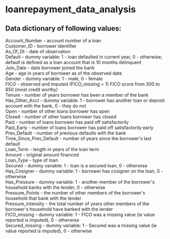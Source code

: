 # loanrepayment_data_analysis
## Data dictionary of following values:

Account_Number - account number of a loan<br/>
Customer_ID	- borrower identifier<br/>
As_Of_Dt	- date of observation<br/>
Default	- dummy variable: 1 - loan defaulted in current year, 0 - otherwise; default is defined as a loan account that is 10 months delinquent<br/>
Join_Date	- date borrower joined the bank<br/>
Age	- age in years of borrower as of the observed date<br/>
Gender - dummy variable: 1 - male, 0 - female<br/>
FICO - observed and imputed (FICO_missing = 1) FICO score from 300 to 850 (most credit worthy)<br/>
Tenure - number of years borrower has been a member of the bank<br/>
Has_Other_Acct - dummy variable: 1 - borrower has another loan or deposit account with the bank, 0 - they do not<br/>
Open - number of other loans borrower has open<br/>
Closed - number of other loans borrower has closed<br/>
Paid - number of loans borrower has paid off satisfactorily<br/>
Paid_Early - number of loans borrower has paid off satisfactorily	early<br/>
Prev_Default - number of previous defaults with the bank<br/>
Time_Since_Prev_Default	- number of years since the borrower's last default<br/>
Loan_Term	- length in years of the loan term<br/>
Amount - original amount financed<br/>
Loan_Type	- type of loan<br/>
Secured	- dummy variable: 1 - loan is a secured loan, 0 - otherwise<br/>
Has_Cosigner - dummy variable: 1 - borrower has cosigner on the loan, 0 - otherwise<br/>
Has_Pressure - dummy variable: 1 - another member of the borrower's household banks with the lender; 0 - otherwise<br/>
Pressure_Points	- the number of other members of the borrower's household that bank with the lender<br/>
Pressure_Intensity - the total number of years other members of the borrower's household have banked with the lender<br/>
FICO_missing - dummy variable: 1 - FICO was a missing value (ie value reported is imputed), 0 - otherwise<br/>
Secured_missing - dummy variable: 1 - Secured was a missing value (ie value reported is imputed), 0 - otherwise<br/>
